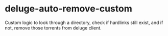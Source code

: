 # deluge-auto-remove-custom
Custom logic to look through a directory, check if hardlinks still exist, and if not, remove those torrents from deluge client.
